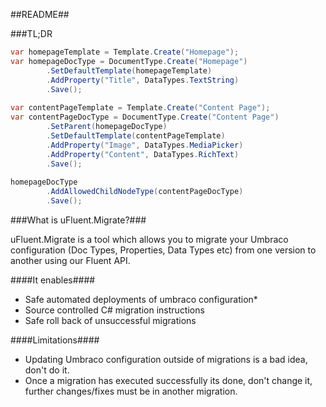 ##README##

###TL;DR

```c#
var homepageTemplate = Template.Create("Homepage");
var homepageDocType = DocumentType.Create("Homepage")
        .SetDefaultTemplate(homepageTemplate)
        .AddProperty("Title", DataTypes.TextString)
        .Save();
        
var contentPageTemplate = Template.Create("Content Page");
var contentPageDocType = DocumentType.Create("Content Page")
        .SetParent(homepageDocType)
        .SetDefaultTemplate(contentPageTemplate)
        .AddProperty("Image", DataTypes.MediaPicker)
        .AddProperty("Content", DataTypes.RichText)
        .Save();
        
homepageDocType
        .AddAllowedChildNodeType(contentPageDocType)
        .Save();

```

###What is uFluent.Migrate?###

uFluent.Migrate is a tool which allows you to migrate your Umbraco configuration (Doc Types, Properties, Data Types etc) from one version to another using our Fluent API.

####It enables####
* Safe automated deployments of umbraco configuration*
* Source controlled C# migration instructions
* Safe roll back of unsuccessful migrations

####Limitations####
* Updating Umbraco configuration outside of migrations is a bad idea, don't do it.
* Once a migration has executed successfully its done, don't change it, further changes/fixes must be in another migration.